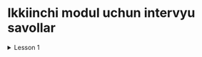 # **Ikkiinchi modul uchun intervyu savollar**

<details>
  <summary>Lesson 1</summary>


</details>
